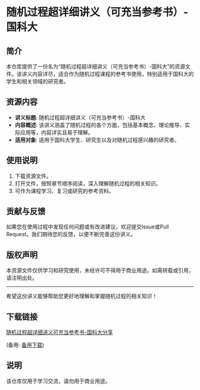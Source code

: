 # 随机过程超详细讲义（可充当参考书）-国科大

## 简介
本仓库提供了一份名为“随机过程超详细讲义（可充当参考书）-国科大”的资源文件。该讲义内容详尽，适合作为随机过程课程的参考书使用，特别适用于国科大的学生和相关领域的研究者。

## 资源内容
- **讲义标题**: 随机过程超详细讲义（可充当参考书）-国科大
- **内容概述**: 该讲义涵盖了随机过程的各个方面，包括基本概念、理论推导、实际应用等，内容详实且易于理解。
- **适用对象**: 适用于国科大学生、研究生以及对随机过程感兴趣的研究者。

## 使用说明
1. 下载资源文件。
2. 打开文件，按照章节顺序阅读，深入理解随机过程的相关知识。
3. 可作为课程学习、复习或研究的参考资料。

## 贡献与反馈
如果您在使用过程中发现任何问题或有改进建议，欢迎提交Issue或Pull Request。我们期待您的反馈，以便不断完善这份讲义。

## 版权声明
本资源文件仅供学习和研究使用，未经许可不得用于商业用途。如需转载或引用，请注明出处。

---
希望这份讲义能够帮助您更好地理解和掌握随机过程的相关知识！

## 下载链接
[随机过程超详细讲义可充当参考书-国科大分享](https://pan.quark.cn/s/7a7d9425bd1a) 

(备用: [备用下载](https://pan.baidu.com/s/1ir_uJ18SFNc8Gzp5MkfZYA?pwd=1234))

## 说明

该仓库仅用于学习交流，请勿用于商业用途。
